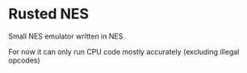# Rusted NES

Small NES emulator written in NES.

For now it can only run CPU code mostly accurately (excluding illegal opcodes)